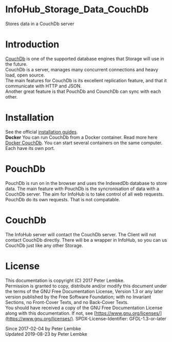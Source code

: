 # InfoHub_Storage_Data_CouchDb

Stores data in a CouchDb server

# Introduction

[CouchDb](http://couchdb.apache.org/) is one of the supported database engines that Storage will use in the future.  
CouchDb is a server, manages many concurrent connections and heavy load, open source.  
The main features for CouchDb is its excellent replication feature, and that it communicate with HTTP and JSON.  
Another great feature is that PouchDb and CounchDb can sync with each other.

# Installation

See the official [installation guides](https://wiki.apache.org/couchdb/Installation).  
__Docker__ You can run CouchDb from a Docker container. Read more
here <a href="https://hub.docker.com/_/couchdb/" target="_blank">Docker CouchDb</a>. You can start several containers on
the same computer. Each have its own port.

# PouchDb

PouchDb is run on in the browser and uses the IndexedDb database to store data. The main feature with PouchDb is the
syncronisation of data with a CouchDb server. The aim for InfoHub is to take control of all web requests. PouchDb do its
own requests. That is not compatable.

# CouchDb

The InfoHub server will contact the CouchDb server. The Client will not contact CouchDb directly. There will be a
wrapper in InfoHub, so you can us CouchDb just like any other Storage.

# License

This documentation is copyright (C) 2017 Peter Lembke.  
Permission is granted to copy, distribute and/or modify this document under the terms of the GNU Free Documentation
License, Version 1.3 or any later version published by the Free Software Foundation; with no Invariant Sections, no
Front-Cover Texts, and no Back-Cover Texts.  
You should have received a copy of the GNU Free Documentation License along with this documentation. If not,
see [https://www.gnu.org/licenses/](https://www.gnu.org/licenses/). SPDX-License-Identifier: GFDL-1.3-or-later

Since 2017-02-04 by Peter Lembke  
Updated 2019-08-23 by Peter Lembke  
